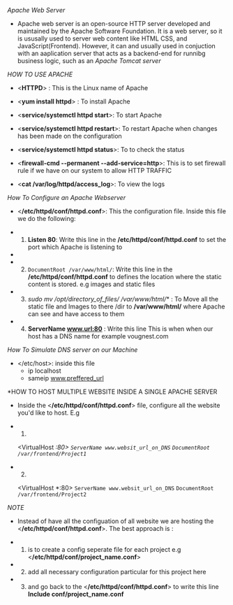 *Apache Web Server*
- Apache web server is an open-source HTTP server developed and maintained by the Apache Software Foundation. It is a web server, so it is ususally used to server web content like HTML CSS, and JavaScript(Frontend). However, it can and usually used in conjuction with an aaplication server that acts as a backend-end for runnibg business logic, such as an *Apache Tomcat server*

*HOW TO USE APACHE*
- <**HTTPD**> : This is the Linux name of Apache
  
- <**yum install httpd**> : To install Apache
  
- <**service/systemctl httpd start**>: To start Apache
  
- <**service/systemctl httpd restart**>: To restart Apache when changes has been made on the configuration
  
- <**service/systemctl httpd status**>: To to check the status
  
- <**firewall-cmd --permanent --add-service=http**>: This is to set firewall rule if we have on our system to allow HTTP TRAFFIC
  
- <**cat /var/log/httpd/access_log**>: To view the logs

*How To Configure an Apache Webserver*

-  <**/etc/httpd/conf/httpd.conf**>: This  the configuration file. Inside this file we do the following:
-  1. **Listen 80**: Write this line in the **/etc/httpd/conf/httpd.conf** to set the port which Apache is listening to
- 
-  2. `DocumentRoot /var/www/html/`: Write this line in the **/etc/httpd/conf/httpd.conf** to defines the location where the static content is stored. e.g images and static files
  
-  3. **sudo mv /opt/directory_of_files/* /var/www/html/** : To Move all the static file and Images to there /dir to **/var/www/html/** where Apache can see and have access to them

-  4. **ServerName www.url:80** : Write this line This is when when our host has a DNS name for example vougnest.com

*How To Simulate DNS server on our Machine*
-  </etc/host>: inside this file
      -  ip localhost
      -  sameip www.preffered_url 

*HOW TO HOST MULTIPLE WEBSITE INSIDE A SINGLE APACHE SERVER
- Inside the <**/etc/httpd/conf/httpd.conf**> file, configure all the website you'd like to host. E.g
- 1.

  <VirtualHost *:80>
    ``ServerName www.websit_url_on_DNS``
    ``DocumentRoot /var/frontend/Project1``
  </VirtualHost>*

- 2.
  <VirtualHost *:80>
    ```ServerName www.websit_url_on_DNS```
    ```DocumentRoot /var/frontend/Project2 ```  
    </VirtualHost>

*NOTE*
- Instead of have all the configuation of all website we are hosting the <**/etc/httpd/conf/httpd.conf**>. The best approach is :
- 1. is to create a config seperate file for each project e.g <**/etc/httpd/conf/project_name.conf**> 
  
- 2.  add all necessary configuration particular for this project here 
  
- 3. and go back to the <**/etc/httpd/conf/httpd.conf**> to write this line **Include conf/project_name.conf** 